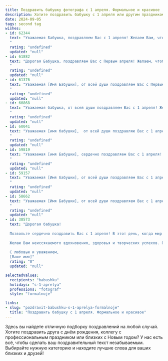 ```yaml
---
title: Поздравить бабушку фотографа с 1 апреля. Формальное и красивое
description: Хотите поздравить бабушку с 1 апреля или другим праздником? Наш ИИ создаст незабываемое поздравление, а вы обязательно выделитесь среди других.  
date: 2024-09-05
tags: second tag
wishes:
- id: 62344
  text: "Уважаемая Бабушка, поздравляем Вас с 1 апреля! Желаем Вам, чтобы каждый день был полон ярких моментов, как кадр из Вашего любимого фотоальбома. Пусть жизнь будет полна красок, как ваши лучшие фотографии!
  "
  rating: "undefined"
  updated: "null"
- id: 61882
  text: "Дорогая Бабушка, поздравляем Вас с Первым апреля! Желаем, чтобы в этот день Вам улыбалась удача, а фотоальбомы пополнялись яркими и счастливыми снимками. Пусть Ваша творческая энергия как фотограф не иссякнет, а Ваши работы продолжат радовать всех вокруг!
  "
  rating: "undefined"
  updated: "null"
- id: 61376
  text: "Уважаемая [Имя Бабушки], от всей души поздравляем Вас с Первым апреля! Желаем Вам, чтобы этот день был полон ярких красок, запечатленных Вашим талантливым объективом, и принес много радости и вдохновения в Вашу жизнь. Пусть Ваша творческая энергия никогда не иссякнет, а фотографии продолжают радовать Вас и всех, кто их видит!
  "
  rating: "undefined"
  updated: "null"
- id: 60868
  text: "Уважаемая бабушка, от всей души поздравляем Вас с 1 апреля! Желаем Вам творческого вдохновения, ярких кадров и незабываемых моментов, которые Вы будете запечатлевать своей камерой. Пусть в Вашей жизни всегда будет место для прекрасного!
  "
  rating: "undefined"
  updated: "null"
- id: 60041
  text: "Уважаемая [имя бабушки],  от всей души поздравляю Вас с 1 апреля! Желаю Вам, чтобы в этот день Вас окружали только приятные шутки и улыбки. Пусть Ваша работа фотографа приносит Вам радость и вдохновение, а на Вашем жизненном пути всегда будет место для ярких и запоминающихся кадров.  Будьте здоровы, счастливы и полны сил!
  "
  rating: "undefined"
  updated: "null"
- id: 59819
  text: "Уважаемая [имя Бабушки], сердечно поздравляем Вас с 1 апреля! Желаем Вам творческих успехов в Вашей профессии фотографа, ярких и запоминающихся кадров, а также  радости, тепла и улыбок в этот день.
  "
  rating: "undefined"
  updated: "null"
- id: 59157
  text: "Уважаемая [Имя бабушки], от всей души поздравляем Вас с 1 апреля!  Желаем Вам оставаться такой же активной и творческой, как всегда, пусть Ваша камера запечатлеет множество прекрасных моментов в жизни, а Ваше сердце всегда будет переполнено радостью и любовью!
  "
  rating: "undefined"
  updated: "null"
- id: 58662
  text: "Уважаемая [Имя Бабушки], от всей души поздравляем Вас с 1 апреля! Желаем Вам творческих успехов и незабываемых моментов в Вашей работе фотографа. Пусть каждый кадр будет шедевром, а улыбки на фотографиях - искренними и яркими!
  "
  rating: "undefined"
  updated: "null"
- id: 38573
  text: "Дорогая бабушка!
  
  Позвольте сердечно поздравить Вас с 1 апреля! В этот день, когда мир наполняется шутками и улыбками, хочется отметить Вашу удивительную способность запечатлевать самые яркие моменты жизни в своих фотографиях. Ваш таланть и творческий подход к делу вдохновляют нас всех и дарят радость многочисленным людям.
  
  Желаю Вам неиссякаемого вдохновения, здоровья и творческих успехов. Пусть каждый новый день приносит только положительные эмоции и яркие впечатления!
  
  С любовью и уважением,
  [Ваше имя]"
  rating: "0"
  updated: "null"

selectedValues:
  recipients: "babushku"
  holidays: "s-1-aprelya"
  professions: "fotograf"
  style: "formalnoje"

links:
- slug: "pozdravit-babushku-s-1-aprelya-formalnoje"
  title: "Поздравить бабушку с 1 апреля. Формальное и красивое"
---
```


Здесь вы найдете отличную подборку поздравлений на любой случай. 
Хотите поздравить друга с днём рождения, коллегу с профессиональным праздником или близких с Новым годом? У нас есть всё, чтобы сделать ваш поздравительный текст незабываемым. Выбирайте нужную категорию и находите лучшие слова для ваших близких и друзей!
